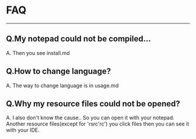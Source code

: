 # FAQ
***
## Q.My notepad could not be compiled...  
A. Then you see install.md  
## Q.How to change language?  
A. The way to change language is in usage.md  
## Q.Why my resource files could not be opened?  
A. I also don't know the cause.. So you can open it with your notepad.  
  Another resource files(except for 'rsrc'rc') you click files then you can see it with your IDE. 
